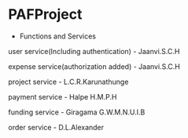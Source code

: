 # PAFProject

- Functions and Services


user service(Including authentication) - Jaanvi.S.C.H

expense service(authorization added) - Jaanvi.S.C.H

project service - L.C.R.Karunathunge

payment service - Halpe H.M.P.H

funding service - Giragama G.W.M.N.U.I.B

order service - D.L.Alexander
